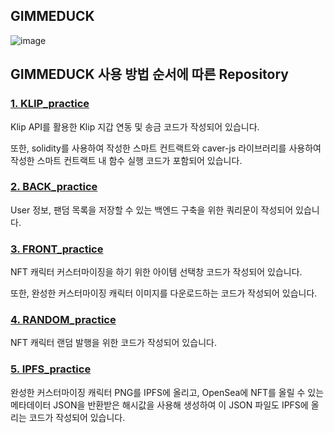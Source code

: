 ## GIMMEDUCK

![image](https://user-images.githubusercontent.com/100677209/172299249-47e598e3-c5bc-4eec-9bb1-114950c5bd8e.png)


<!--

**Here are some ideas to get you started:**

🙋‍♀️ A short introduction - what is your organization all about?
🌈 Contribution guidelines - how can the community get involved?
👩‍💻 Useful resources - where can the community find your docs? Is there anything else the community should know?
🍿 Fun facts - what does your team eat for breakfast?
🧙 Remember, you can do mighty things with the power of [Markdown](https://docs.github.com/github/writing-on-github/getting-started-with-writing-and-formatting-on-github/basic-writing-and-formatting-syntax)
-->

## GIMMEDUCK 사용 방법 순서에 따른 Repository 

### [1. KLIP_practice](https://github.com/GimmeDuck/KLIP_practice.git)

Klip API를 활용한 Klip 지갑 연동 및 송금 코드가 작성되어 있습니다. 

또한, solidity를 사용하여 작성한 스마트 컨트랙트와 caver-js 라이브러리를 사용하여 작성한 스마트 컨트랙트 내 함수 실행 코드가 포함되어 있습니다.

### [2. BACK_practice](https://github.com/GimmeDuck/BACK_practice.git) 

User 정보, 팬덤 목록을 저장할 수 있는 백엔드 구축을 위한 쿼리문이 작성되어 있습니다.

### [3. FRONT_practice](https://github.com/GimmeDuck/FRONT_practice.git)

NFT 캐릭터 커스터마이징을 하기 위한 아이템 선택창 코드가 작성되어 있습니다.

또한, 완성한 커스터마이징 캐릭터 이미지를 다운로드하는 코드가 작성되어 있습니다.

### [4. RANDOM_practice](https://github.com/GimmeDuck/RANDOM_practice.git)

NFT 캐릭터 랜덤 발행을 위한 코드가 작성되어 있습니다.

### [5. IPFS_practice](https://github.com/GimmeDuck/IPFS_practice.git)

완성한 커스터마이징 캐릭터 PNG를 IPFS에 올리고, OpenSea에 NFT를 올릴 수 있는 메타데이터 JSON을 반환받은 해시값을 사용해 생성하여 이 JSON 파일도 IPFS에 올리는 코드가 작성되어 있습니다.
